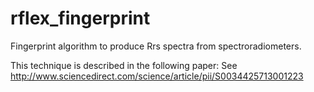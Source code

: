 # rflex_fingerprint
Fingerprint algorithm to produce Rrs spectra from spectroradiometers. 

This technique is described in the following paper:
See http://www.sciencedirect.com/science/article/pii/S0034425713001223
